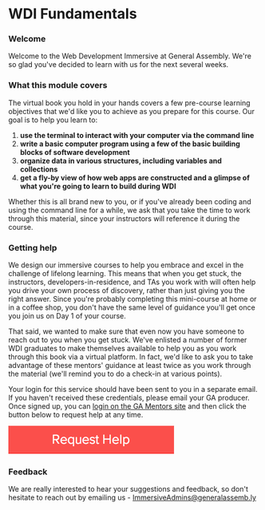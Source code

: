 # WDI Fundamentals


### Welcome

Welcome to the Web Development Immersive at General Assembly. We're so glad you've decided to learn with us for the next several weeks.

### What this module covers

The virtual book you hold in your hands covers a few pre-course learning objectives that we'd like you to achieve as you prepare for this course. Our goal is to help you learn to:

1. **use the terminal to interact with your computer via the command line**
2. **write a basic computer program using a few of the basic building blocks of software development**
3. **organize data in various structures, including variables and collections**
4. **get a fly-by view of how web apps are constructed and a glimpse of what you're going to learn to build during WDI**

Whether this is all brand new to you, or if you've already been coding and using the command line for a while, we ask that you take the time to work through this material, since your instructors will reference it during the course.

### Getting help

We design our immersive courses to help you embrace and excel in the challenge of lifelong learning. This means that when you get stuck, the instructors, developers-in-residence, and TAs you work with will often help you drive your own process of discovery, rather than just giving you the right answer. Since you're probably completing this mini-course at home or in a coffee shop, you don't have the same level of guidance you'll get once you join us on Day 1 of your course.

That said, we wanted to make sure that even now you have someone to reach out to you when you get stuck. We've enlisted a number of former WDI graduates to make themselves available to help you as you work through this book via a virtual platform. In fact, we'd like to ask you to take advantage of these mentors' guidance at least twice as you work through the material (we'll remind you to do a check-in at various points).

Your login for this service should have been sent to you in a separate email. If you haven't received these credentials, please email your GA producer. Once signed up, you can [login on the GA Mentors site](https://ga.hackhands.com) and then click the button below to request help at any time.

<a href="https://ga.hackhands.com"><img src="images/request_help.png"></a>


### Feedback

We are really interested to hear your suggestions and feedback, so don't hesitate to reach out by emailing us - ImmersiveAdmins@generalassemb.ly
